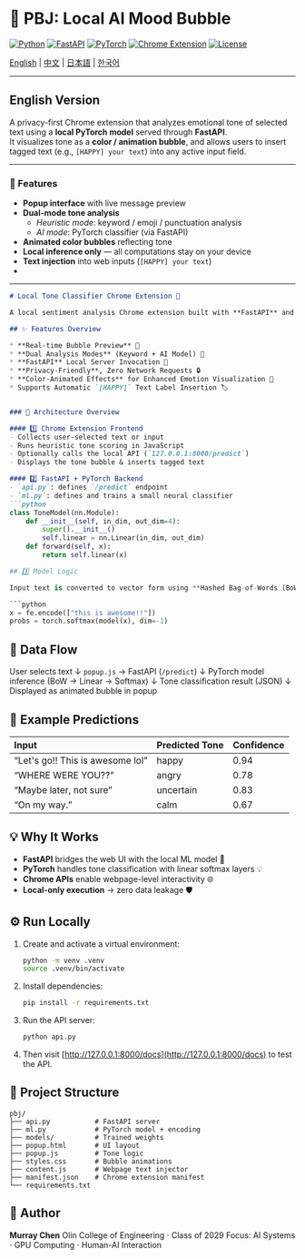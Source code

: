 # 🌈 PBJ: Local AI Mood Bubble  

[![Python](https://img.shields.io/badge/Python-3.10+-blue.svg?logo=python)](https://www.python.org/)
[![FastAPI](https://img.shields.io/badge/FastAPI-API-green.svg?logo=fastapi)](https://fastapi.tiangolo.com/)
[![PyTorch](https://img.shields.io/badge/PyTorch-ML-orange.svg?logo=pytorch)](https://pytorch.org/)
[![Chrome Extension](https://img.shields.io/badge/Chrome_Extension-MV3-yellow.svg?logo=googlechrome)](https://developer.chrome.com/docs/extensions/)
[![License](https://img.shields.io/badge/License-MIT-lightgrey.svg)](LICENSE)

[English](#english-version) | [中文](#中文版本) | [日本語](#日本語バージョン) | [한국어](#한국어-버전)

---

## English Version
A privacy-first Chrome extension that analyzes emotional tone of selected text using a **local PyTorch model** served through **FastAPI**.  
It visualizes tone as a **color / animation bubble**, and allows users to insert tagged text (e.g., `[HAPPY] your text`) into any active input field.

---

### 🚀 Features
- **Popup interface** with live message preview  
- **Dual-mode tone analysis**
  - *Heuristic mode*: keyword / emoji / punctuation analysis  
  - *AI mode*: PyTorch classifier (via FastAPI)
- **Animated color bubbles** reflecting tone  
- **Local inference only** — all computations stay on your device  
- **Text injection** into web inputs (`[HAPPY] your text`)
- 

---
  ````markdown
# Local Tone Classifier Chrome Extension 💬

A local sentiment analysis Chrome extension built with **FastAPI** and **PyTorch**. When a user selects text, the extension analyzes the tone (happy, angry, uncertain, calm) and displays the result as a colored, animated bubble, also supporting text label insertion.

## ✨ Features Overview

* **Real-time Bubble Preview** 💭
* **Dual Analysis Modes** (Keyword + AI Model) 🧠
* **FastAPI** Local Server Invocation 🚀
* **Privacy-Friendly**, Zero Network Requests 🔒
* **Color-Animated Effects** for Enhanced Emotion Visualization 🎨
* Supports Automatic `[HAPPY]` Text Label Insertion 🏷️


### 🧠 Architecture Overview

#### 1️⃣ Chrome Extension Frontend  
- Collects user-selected text or input  
- Runs heuristic tone scoring in JavaScript  
- Optionally calls the local API (`127.0.0.1:8000/predict`)  
- Displays the tone bubble & inserts tagged text  

#### 2️⃣ FastAPI + PyTorch Backend  
- `api.py`: defines `/predict` endpoint  
- `ml.py`: defines and trains a small neural classifier  
  ```python
  class ToneModel(nn.Module):
      def __init__(self, in_dim, out_dim=4):
          super().__init__()
          self.linear = nn.Linear(in_dim, out_dim)
      def forward(self, x):
          return self.linear(x)

## 3️⃣ Model Logic

Input text is converted to vector form using **Hashed Bag-of-Words (BoW)**. Each token $\rightarrow$ numeric index (hashed), accumulated counts $\rightarrow$ normalized tensor. Model performs linear mapping and softmax classification:

```python
x = fe.encode(["this is awesome!!"])
probs = torch.softmax(model(x), dim=-1)
````

## 🔄 Data Flow

User selects text $\downarrow$
`popup.js` $\rightarrow$ FastAPI (`/predict`) $\downarrow$
PyTorch model inference (BoW $\rightarrow$ Linear $\rightarrow$ Softmax) $\downarrow$
Tone classification result (JSON) $\downarrow$
Displayed as animated bubble in popup

## 🧮 Example Predictions

| Input | Predicted Tone | Confidence |
| :--- | :--- | :--- |
| “Let's go\!\! This is awesome lol” | happy | 0.94 |
| “WHERE WERE YOU??” | angry | 0.78 |
| “Maybe later, not sure” | uncertain | 0.83 |
| “On my way.” | calm | 0.67 |

## 💡 Why It Works

  * **FastAPI** bridges the web UI with the local ML model 🌉
  * **PyTorch** handles tone classification with linear softmax layers 💡
  * **Chrome APIs** enable webpage-level interactivity 🌐
  * **Local-only execution** $\rightarrow$ zero data leakage 🛡️

## ⚙️ Run Locally

1.  Create and activate a virtual environment:
    ```bash
    python -m venv .venv
    source .venv/bin/activate
    ```
2.  Install dependencies:
    ```bash
    pip install -r requirements.txt
    ```
3.  Run the API server:
    ```bash
    python api.py
    ```
4.  Then visit [http://127.0.0.1:8000/docs](http://127.0.0.1:8000/docs) to test the API.

## 📂 Project Structure

```
pbj/
├── api.py           # FastAPI server
├── ml.py            # PyTorch model + encoding
├── models/          # Trained weights
├── popup.html       # UI layout
├── popup.js         # Tone logic
├── styles.css       # Bubble animations
├── content.js       # Webpage text injector
├── manifest.json    # Chrome extension manifest
└── requirements.txt
```

## 👤 Author

**Murray Chen**
Olin College of Engineering $\cdot$ Class of 2029
Focus: AI Systems $\cdot$ GPU Computing $\cdot$ Human-AI Interaction
